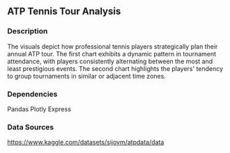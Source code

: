 ## ATP Tennis Tour Analysis

### Description
The visuals depict how professional tennis players strategically plan their annual ATP tour. 
The first chart exhibits a dynamic pattern in tournament attendance, with players consistently alternating between the most and least prestigious events. 
The second chart highlights the players' tendency to group tournaments in similar or adjacent time zones.

### Dependencies
Pandas
Plotly Express

### Data Sources
https://www.kaggle.com/datasets/sijovm/atpdata/data
